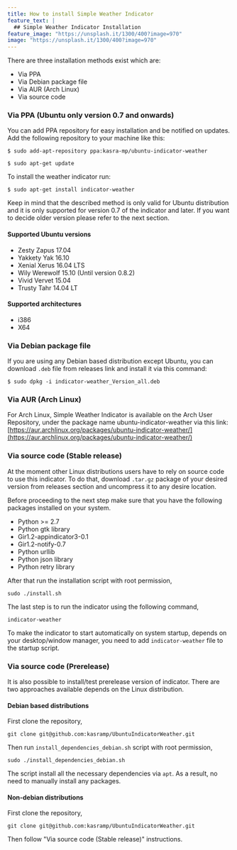 ```yaml
---
title: How to install Simple Weather Indicator
feature_text: |
  ## Simple Weather Indicator Installation
feature_image: "https://unsplash.it/1300/400?image=970"
image: "https://unsplash.it/1300/400?image=970"
---
```

There are three installation methods exist which are:
- Via PPA
- Via Debian package file
- Via AUR (Arch Linux)
- Via source code

### Via PPA (Ubuntu only version 0.7 and onwards)
You can add PPA repository for easy installation and be notified on updates. Add the following repository to your machine like this:

`$ sudo add-apt-repository ppa:kasra-mp/ubuntu-indicator-weather`

`$ sudo apt-get update`

To install the weather indicator run:

`$ sudo apt-get install indicator-weather`

Keep in mind that the described method is only valid for Ubuntu distribution and it is only supported for version 0.7 of the indicator and later. If you want to decide older version please refer to the next section.

#### Supported Ubuntu versions
- Zesty Zapus 17.04
- Yakkety Yak 16.10
- Xenial Xerus 16.04 LTS
- Wily Werewolf 15.10 (Until version 0.8.2)
- Vivid Vervet 15.04
- Trusty Tahr 14.04 LT

#### Supported architectures
- i386
- X64

### Via Debian package file
If you are using any Debian based distribution except Ubuntu, you can download `.deb` file from releases link and install it via this command:

`$ sudo dpkg -i indicator-weather_Version_all.deb`

### Via AUR (Arch Linux)
For Arch Linux, Simple Weather Indicator is available on the Arch User Repository, under the package name ubuntu-indicator-weather via this link:
[https://aur.archlinux.org/packages/ubuntu-indicator-weather/](https://aur.archlinux.org/packages/ubuntu-indicator-weather/)

### Via source code (Stable release)
At the moment other Linux distributions users have to rely on source code to use this indicator. To do that, download `.tar.gz` package of your desired version from releases section and uncompress it to any desire location. 

Before proceeding to the next step make sure that you have the following packages installed on your system.
- Python >= 2.7
- Python gtk library
- Gir1.2-appindicator3-0.1
- Gir1.2-notify-0.7
- Python urllib
- Python json library
- Python retry library

After that run the installation script with root permission,

`sudo ./install.sh`

The last step is to run the indicator using the following command,

`indicator-weather`

To make the indicator to start automatically on system startup, depends on your desktop/window manager, you need to add `indicator-weather` file to the startup script.

### Via source code (Prerelease)
It is also possible to install/test prerelease version of indicator. There are two approaches available depends on the Linux distribution.

#### Debian based distributions
First clone the repository,

`git clone git@github.com:kasramp/UbuntuIndicatorWeather.git`

Then run `install_dependencies_debian.sh` script with root permission,

`sudo ./install_dependencies_debian.sh`

The script install all the necessary dependencies via `apt`. As a result, no need to manually install any packages.

#### Non-debian distributions
First clone the repository,

`git clone git@github.com:kasramp/UbuntuIndicatorWeather.git`

Then follow "Via source code (Stable release)" instructions.

